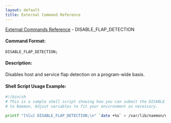```yaml
---
layout: default
title: External Command Reference
---
```


<!--
************************************************
* AUTO GENERATED PAGE - USE ./update SCRIPT
************************************************
-->

<span class="glyphicon glyphicon-arrow-up"></span><a href="index.html"> External Commands Reference</a> - DISABLE_FLAP_DETECTION<br>


#### Command Format:

`DISABLE_FLAP_DETECTION;`

#### Description:

Disables host and service flap detection on a program-wide basis.

#### Shell Script Usage Example:

```sh
#!/bin/sh
# This is a sample shell script showing how you can submit the DISABLE_FLAP_DETECTION command
# to Naemon. Adjust variables to fit your environment as necessary.

printf "[%lu] DISABLE_FLAP_DETECTION;\n" `date +%s` > /var/lib/naemon/naemon.cmd
```



